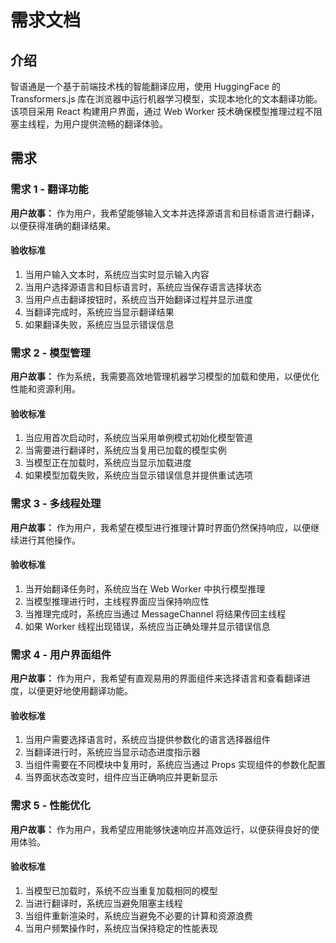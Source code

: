 # 需求文档

## 介绍

智语通是一个基于前端技术栈的智能翻译应用，使用 HuggingFace 的 Transformers.js 库在浏览器中运行机器学习模型，实现本地化的文本翻译功能。该项目采用 React 构建用户界面，通过 Web Worker 技术确保模型推理过程不阻塞主线程，为用户提供流畅的翻译体验。

## 需求

### 需求 1 - 翻译功能

**用户故事：** 作为用户，我希望能够输入文本并选择源语言和目标语言进行翻译，以便获得准确的翻译结果。

#### 验收标准

1. 当用户输入文本时，系统应当实时显示输入内容
2. 当用户选择源语言和目标语言时，系统应当保存语言选择状态
3. 当用户点击翻译按钮时，系统应当开始翻译过程并显示进度
4. 当翻译完成时，系统应当显示翻译结果
5. 如果翻译失败，系统应当显示错误信息

### 需求 2 - 模型管理

**用户故事：** 作为系统，我需要高效地管理机器学习模型的加载和使用，以便优化性能和资源利用。

#### 验收标准

1. 当应用首次启动时，系统应当采用单例模式初始化模型管道
2. 当需要进行翻译时，系统应当复用已加载的模型实例
3. 当模型正在加载时，系统应当显示加载进度
4. 如果模型加载失败，系统应当显示错误信息并提供重试选项

### 需求 3 - 多线程处理

**用户故事：** 作为用户，我希望在模型进行推理计算时界面仍然保持响应，以便继续进行其他操作。

#### 验收标准

1. 当开始翻译任务时，系统应当在 Web Worker 中执行模型推理
2. 当模型推理进行时，主线程界面应当保持响应性
3. 当推理完成时，系统应当通过 MessageChannel 将结果传回主线程
4. 如果 Worker 线程出现错误，系统应当正确处理并显示错误信息

### 需求 4 - 用户界面组件

**用户故事：** 作为用户，我希望有直观易用的界面组件来选择语言和查看翻译进度，以便更好地使用翻译功能。

#### 验收标准

1. 当用户需要选择语言时，系统应当提供参数化的语言选择器组件
2. 当翻译进行时，系统应当显示动态进度指示器
3. 当组件需要在不同模块中复用时，系统应当通过 Props 实现组件的参数化配置
4. 当界面状态改变时，组件应当正确响应并更新显示

### 需求 5 - 性能优化

**用户故事：** 作为用户，我希望应用能够快速响应并高效运行，以便获得良好的使用体验。

#### 验收标准

1. 当模型已加载时，系统不应当重复加载相同的模型
2. 当进行翻译时，系统应当避免阻塞主线程
3. 当组件重新渲染时，系统应当避免不必要的计算和资源浪费
4. 当用户频繁操作时，系统应当保持稳定的性能表现